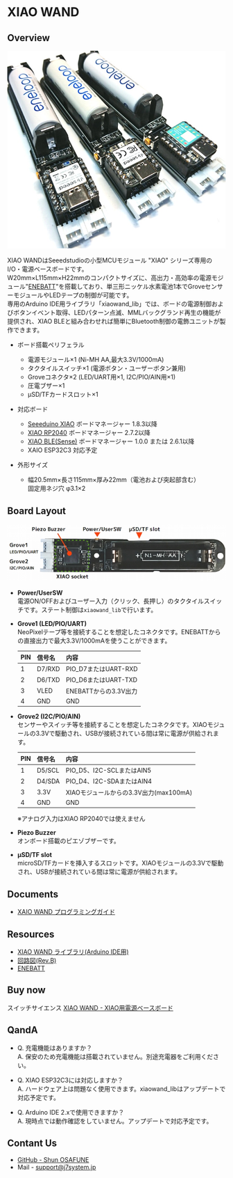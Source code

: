 # XIAO WAND

## Overview
![img_top](img/xiaowand_top2.jpg)

XIAO WANDはSeeedstudioの小型MCUモジュール "XIAO" シリーズ専用のI/O・電源ベースボードです。  
W20mm×L115mm×H22mmのコンパクトサイズに、高出力・高効率の電源モジュール"[ENEBATT](https://osafune.github.io/enebatt_jp.html)"を搭載しており、単三形ニッケル水素電池1本でGroveセンサーモジュールやLEDテープの制御が可能です。  
専用のArduino IDE用ライブラリ「xiaowand_lib」では、ボードの電源制御およびボタンイベント取得、LEDパターン点滅、MMLバックグランド再生の機能が提供され、XIAO BLEと組み合わせれば簡単にBluetooth制御の電飾ユニットが製作できます。

- ボード搭載ペリフェラル
	* 電源モジュール×1 (Ni-MH AA,最大3.3V/1000mA)
	* タクタイルスイッチ×1 (電源ボタン・ユーザーボタン兼用)
	* Groveコネクタ×2 (LED/UART用×1, I2C/PIO/AIN用×1)
	* 圧電ブザー×1
	* μSD/TFカードスロット×1

- 対応ボード
	* [Seeeduino XIAO](https://wiki.seeedstudio.com/Seeeduino-XIAO/) ボードマネージャー 1.8.3以降
	* [XIAO RP2040](https://wiki.seeedstudio.com/XIAO-RP2040/) ボードマネージャー 2.7.2以降
	* [XIAO BLE(Sense)](https://wiki.seeedstudio.com/XIAO_BLE/) ボードマネージャー 1.0.0 または 2.6.1以降
  * XAIO ESP32C3 対応予定

- 外形サイズ
	* 幅20.5mm×長さ115mm×厚み22mm（電池および突起部含む）  
	固定用ネジ穴 φ3.1×2

## Board Layout
![img_board](img/xiaowand_board.jpg)  

- **Power/UserSW**  
電源ON/OFFおよびユーザー入力（クリック、長押し）のタクタイルスイッチです。ステート制御は`xiaowand_lib`で行います。  

- **Grove1 (LED/PIO/UART)**  
NeoPixelテープ等を接続することを想定したコネクタです。ENEBATTからの直接出力で最大3.3V/1000mAを使うことができます。  

  |PIN|信号名|内容|
  |---|---|---|
  |1|D7/RXD|PIO_D7またはUART-RXD|
  |2|D6/TXD|PIO_D6またはUART-TXD|
  |3|VLED|ENEBATTからの3.3V出力|
  |4|GND|GND|

- **Grove2 (I2C/PIO/AIN)**  
センサーやスイッチ等を接続することを想定したコネクタです。XIAOモジュールの3.3Vで駆動され、USBが接続されている間は常に電源が供給されます。  

  |PIN|信号名|内容|
  |---|---|---|
  |1|D5/SCL|PIO_D5、I2C-SCLまたはAIN5|
  |2|D4/SDA|PIO_D4、I2C-SDAまたはAIN4|
  |3|3.3V|XIAOモジュールからの3.3V出力(max100mA)|
  |4|GND|GND|

  ※アナログ入力はXIAO RP2040では使えません  

- **Piezo Buzzer**  
オンボード搭載のピエゾブザーです。  

- **μSD/TF slot**  
microSD/TFカードを挿入するスロットです。XIAOモジュールの3.3Vで駆動され、USBが接続されている間は常に電源が供給されます。  


## Documents
- [XAIO WAND プログラミングガイド](xiaowand_programming_guide_jp.md)


## Resources
- [XIAO WAND ライブラリ(Arduino IDE用)](src/xiaowand_lib.ino)
- [回路図(Rev.B)](pcb/xiaowand_pcb_revb_schem.pdf)
- [ENEBATT](https://osafune.github.io/enebatt_jp.html)


## Buy now
スイッチサイエンス
[XIAO WAND - XIAO用電源ベースボード](https://www.switch-science.com/products/8910)


## QandA
- Q. 充電機能はありますか？  
A. 保安のため充電機能は搭載されていません。別途充電器をご利用ください。

- Q. XIAO ESP32C3には対応しますか？  
A. ハードウェア上は問題なく使用できます。xiaowand_libはアップデートで対応予定です。

- Q. Arduino IDE 2.xで使用できますか？  
A. 現時点では動作確認をしていません。アップデートで対応予定です。


## Contant Us
- [GitHub - Shun OSAFUNE](https://github.com/osafune)
- Mail - support@j7system.jp
